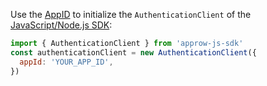 Use the [AppID](/guides/faqs/get-app-id-and-secret.md) to initialize the `AuthenticationClient` of the [JavaScript/Node.js SDK](/reference/sdk-for-node/):

```javascript
import { AuthenticationClient } from 'approw-js-sdk'
const authenticationClient = new AuthenticationClient({
  appId: 'YOUR_APP_ID',
})
```
